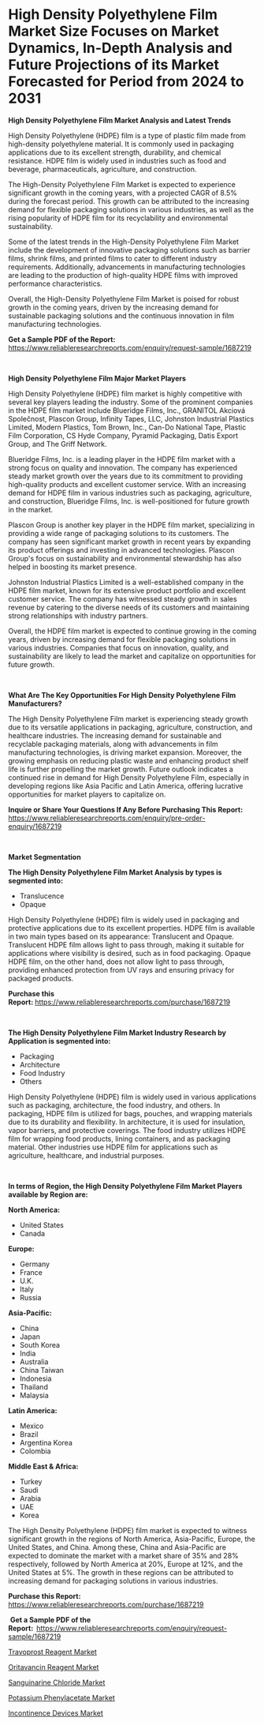 <p><h1>High Density Polyethylene Film Market Size Focuses on Market Dynamics, In-Depth Analysis and Future Projections of its Market Forecasted for Period from 2024 to 2031</h1></p><p><strong>High Density Polyethylene Film Market Analysis and Latest Trends</strong></p>
<p><p>High Density Polyethylene (HDPE) film is a type of plastic film made from high-density polyethylene material. It is commonly used in packaging applications due to its excellent strength, durability, and chemical resistance. HDPE film is widely used in industries such as food and beverage, pharmaceuticals, agriculture, and construction.</p><p>The High-Density Polyethylene Film Market is expected to experience significant growth in the coming years, with a projected CAGR of 8.5% during the forecast period. This growth can be attributed to the increasing demand for flexible packaging solutions in various industries, as well as the rising popularity of HDPE film for its recyclability and environmental sustainability.</p><p>Some of the latest trends in the High-Density Polyethylene Film Market include the development of innovative packaging solutions such as barrier films, shrink films, and printed films to cater to different industry requirements. Additionally, advancements in manufacturing technologies are leading to the production of high-quality HDPE films with improved performance characteristics.</p><p>Overall, the High-Density Polyethylene Film Market is poised for robust growth in the coming years, driven by the increasing demand for sustainable packaging solutions and the continuous innovation in film manufacturing technologies.</p></p>
<p><strong>Get a Sample PDF of the Report:&nbsp;</strong> <a href="https://www.reliableresearchreports.com/enquiry/request-sample/1687219">https://www.reliableresearchreports.com/enquiry/request-sample/1687219</a></p>
<p>&nbsp;</p>
<p><strong>High Density Polyethylene Film Major Market Players</strong></p>
<p><p>High Density Polyethylene (HDPE) film market is highly competitive with several key players leading the industry. Some of the prominent companies in the HDPE film market include Blueridge Films, Inc., GRANITOL Akciová Společnost, Plascon Group, Infinity Tapes, LLC, Johnston Industrial Plastics Limited, Modern Plastics, Tom Brown, Inc., Can-Do National Tape, Plastic Film Corporation, CS Hyde Company, Pyramid Packaging, Datis Export Group, and The Griff Network.</p><p>Blueridge Films, Inc. is a leading player in the HDPE film market with a strong focus on quality and innovation. The company has experienced steady market growth over the years due to its commitment to providing high-quality products and excellent customer service. With an increasing demand for HDPE film in various industries such as packaging, agriculture, and construction, Blueridge Films, Inc. is well-positioned for future growth in the market.</p><p>Plascon Group is another key player in the HDPE film market, specializing in providing a wide range of packaging solutions to its customers. The company has seen significant market growth in recent years by expanding its product offerings and investing in advanced technologies. Plascon Group's focus on sustainability and environmental stewardship has also helped in boosting its market presence.</p><p>Johnston Industrial Plastics Limited is a well-established company in the HDPE film market, known for its extensive product portfolio and excellent customer service. The company has witnessed steady growth in sales revenue by catering to the diverse needs of its customers and maintaining strong relationships with industry partners.</p><p>Overall, the HDPE film market is expected to continue growing in the coming years, driven by increasing demand for flexible packaging solutions in various industries. Companies that focus on innovation, quality, and sustainability are likely to lead the market and capitalize on opportunities for future growth.</p></p>
<p>&nbsp;</p>
<p><strong>What Are The Key Opportunities For High Density Polyethylene Film Manufacturers?</strong></p>
<p><p>The High Density Polyethylene Film market is experiencing steady growth due to its versatile applications in packaging, agriculture, construction, and healthcare industries. The increasing demand for sustainable and recyclable packaging materials, along with advancements in film manufacturing technologies, is driving market expansion. Moreover, the growing emphasis on reducing plastic waste and enhancing product shelf life is further propelling the market growth. Future outlook indicates a continued rise in demand for High Density Polyethylene Film, especially in developing regions like Asia Pacific and Latin America, offering lucrative opportunities for market players to capitalize on.</p></p>
<p><strong>Inquire or Share Your Questions If Any Before Purchasing This Report:</strong> <a href="https://www.reliableresearchreports.com/enquiry/pre-order-enquiry/1687219">https://www.reliableresearchreports.com/enquiry/pre-order-enquiry/1687219</a></p>
<p>&nbsp;</p>
<p><strong>Market Segmentation</strong></p>
<p><strong>The High Density Polyethylene Film Market Analysis by types is segmented into:</strong></p>
<p><ul><li>Translucence</li><li>Opaque</li></ul></p>
<p><p>High Density Polyethylene (HDPE) film is widely used in packaging and protective applications due to its excellent properties. HDPE film is available in two main types based on its appearance: Translucent and Opaque. Translucent HDPE film allows light to pass through, making it suitable for applications where visibility is desired, such as in food packaging. Opaque HDPE film, on the other hand, does not allow light to pass through, providing enhanced protection from UV rays and ensuring privacy for packaged products.</p></p>
<p><strong>Purchase this Report:&nbsp;</strong><a href="https://www.reliableresearchreports.com/purchase/1687219">https://www.reliableresearchreports.com/purchase/1687219</a></p>
<p>&nbsp;</p>
<p><strong>The High Density Polyethylene Film Market Industry Research by Application is segmented into:</strong></p>
<p><ul><li>Packaging</li><li>Architecture</li><li>Food Industry</li><li>Others</li></ul></p>
<p><p>High Density Polyethylene (HDPE) film is widely used in various applications such as packaging, architecture, the food industry, and others. In packaging, HDPE film is utilized for bags, pouches, and wrapping materials due to its durability and flexibility. In architecture, it is used for insulation, vapor barriers, and protective coverings. The food industry utilizes HDPE film for wrapping food products, lining containers, and as packaging material. Other industries use HDPE film for applications such as agriculture, healthcare, and industrial purposes.</p></p>
<p>&nbsp;</p>
<p><strong>In terms of Region, the High Density Polyethylene Film Market Players available by Region are:</strong></p>
<p>
    <p> <strong> North America: </strong>
        <ul>
            <li>United States</li>
            <li>Canada</li>
        </ul>
        </p> 
    <p> <strong> Europe: </strong>
        <ul>
            <li>Germany</li>
            <li>France</li>
            <li>U.K.</li>
            <li>Italy</li>
            <li>Russia</li>
        </ul>
        </p> 
    <p> <strong> Asia-Pacific: </strong>
        <ul>
            <li>China</li>
            <li>Japan</li>
            <li>South Korea</li>
            <li>India</li>
            <li>Australia</li>
            <li>China Taiwan</li>
            <li>Indonesia</li>
            <li>Thailand</li>
            <li>Malaysia</li>
        </ul>
        </p> 
    <p> <strong> Latin America: </strong>
        <ul>
            <li>Mexico</li>
            <li>Brazil</li>
            <li>Argentina Korea</li>
            <li>Colombia</li>
        </ul>
        </p> 
    <p> <strong> Middle East & Africa: </strong>
        <ul>
            <li>Turkey</li>
            <li>Saudi</li>
            <li>Arabia</li>
            <li>UAE</li>
            <li>Korea</li>
        </ul>
    </p>
    </p>
<p><p>The High Density Polyethylene (HDPE) film market is expected to witness significant growth in the regions of North America, Asia-Pacific, Europe, the United States, and China. Among these, China and Asia-Pacific are expected to dominate the market with a market share of 35% and 28% respectively, followed by North America at 20%, Europe at 12%, and the United States at 5%. The growth in these regions can be attributed to increasing demand for packaging solutions in various industries.</p></p>
<p><strong>Purchase this Report: </strong><a href="https://www.reliableresearchreports.com/purchase/1687219">https://www.reliableresearchreports.com/purchase/1687219</a></p>
<p>&nbsp;<strong>Get a Sample PDF of the Report:&nbsp;&nbsp;</strong><a href="https://www.reliableresearchreports.com/enquiry/request-sample/1687219">https://www.reliableresearchreports.com/enquiry/request-sample/1687219</a></p>
<p><strong></strong></p>
<p><p><a href="https://github.com/ChiragRP21/Market-Research-Report-List-3/blob/main/travoprost-reagent-market.md">Travoprost Reagent Market</a></p><p><a href="https://github.com/antony131rp/Market-Research-Report-List-2/blob/main/oritavancin-reagent-market.md">Oritavancin Reagent Market</a></p><p><a href="https://github.com/cecuraprangm/Market-Research-Report-List-1/blob/main/sanguinarine-chloride-market.md">Sanguinarine Chloride Market</a></p><p><a href="https://github.com/Hazelklievgspy6vdcsmu106w/Market-Research-Report-List-1/blob/main/potassium-phenylacetate-market.md">Potassium Phenylacetate Market</a></p><p><a href="https://github.com/lubmix/Market-Research-Report-List-1/blob/main/incontinence-devices-market.md">Incontinence Devices Market</a></p></p>